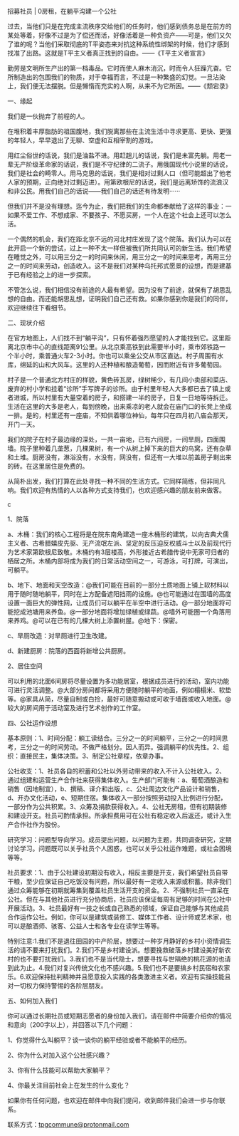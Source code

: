 招募社员 | 0房租，在躺平沟建一个公社


过去，当他们只是在完成主流秩序交给他们的任务时，他们感到债务总是在前方的某处等着，好像不过是为了偿还而活，好像活着是一种负资产——可是，他们又欠了谁的呢？当他们采取彻底的T平姿态来对抗这种系统性绑架的时候，他们才感到找准了出路。这就是T平主义者真正找到的自由。——《T平主义者宣言》

勤劳是文明所生产出的第一档毒品。它时而使人麻木消沉，时而令人狂躁亢奋。它所制造出的包围我们的物质，对于幸福而言，不过是一种繁盛的幻觉。一旦沾染上，我们便无法摆脱。但是懒惰而充实的人啊，从来不为它所困。——《颓宕录》

一、缘起

我们是一伙抛弃了前程的人。

在堆积着丰厚脂肪的祖国腹地，我们脱离那些在主流生活中寻求更高、更快、更强的年轻人，早早退出了无聊、空虚和互相宰割的游戏。

用红尘俗世的话说，我们是油盐不进。用赶趟儿的话说，我们是未富先躺。用老一辈无产阶级革命家的话说，我们是不守纪律的二流子。用俄国现代小说里的话说，我们是社会的畸零人。用马克思的话说，我们是相对过剩人口（但可能超出了他老人家的预期，正向绝对过剩迈进）。用第欧根尼的话说，我们是远离矫饰的流浪汉和非公民。用我们自己的话说——我们自己的话还有待发明······

但我们并不是没有理想。迄今为止，我们把我们的生命都奉献给了这样的事业：一如果不爱工作、不想成家、不要孩子、不愿买房，一个人在这个社会上还可以怎么活。

一个偶然的机会，我们在距北京不远的河北村庄发现了这个院落。我们认为可以在此开启一个新的尝试，过上一种不太一样但被我们所共同认可的新生活。我们希望在睡觉之外，可以用三分之一的时间来休闲，用三分之一的时间来思考，再用三分之一的时间来劳动，创造收入。这不是我们对某种乌托邦式愿景的设想，而是建基于已有经验之上的进一步探索。

不管怎么说，我们相信没有前途的人最有希望。因为没有了前途，就保有了胡思乱想的自由。而还能胡思乱想，证明我们自己还有救。如果你感到你是我们的同伴，欢迎继续往下看细节。

二、现状介绍

在官方地图上，人们找不到“躺平沟”，只有怀着强烈愿望的人才能找到它。这里距离北京市中心的直线距离91公里。从北京乘高铁到此需要半小时，乘市郊铁路一个半小时，乘普通火车2-3小时。你也可以乘坐公交从市区直达。村子周围有水库，绵延的山和大风车。这里的人还种植和酿造葡萄，因而附近有许多葡萄园。

村子是一个普通北方村庄的样貌，黄色砖瓦房，绿树稀少，有几间小卖部和菜店、废弃的村小学和挂着“诊所”手写牌子的诊所。由于村里年轻人大多都已去了镇上或者进城，所以村里有大量空着的房子，和搭建一半的房子，日复一日地等待拆迁。生活在这里的大多是老人，每到傍晚，出来乘凉的老人就会在庙门口的长凳上坐成一排。是的，村里还有一座庙，不知供着哪位神仙，每年只在四月初八庙会那天，开门一天。

我们的院子在村子最边缘的深处，一共一亩地，已有六间房，一间旱厕，四面围墙。院子里种着几垄葱，几棵果树，有一个从树上掉下来的巨大的鸟窝，还有杂草和土堆。厨房没有，淋浴没有，水没有，网没有，但还有一大堆以前盖房子剩出来的砖。在这里居住是免费的。

从简朴出发，我们打算在此处寻找一种不同的生活方式。它同样简练，但非同凡响。我们欢迎有热情的人以各种方式支持我们，也欢迎感兴趣的朋友前来做客。

c

1、院落

a、木桶：我们的核心工程将是在院东南角建造一座木桶形的建筑，以向古典犬儒主义者、古希腊嬉皮先驱、无产流氓左派、坚定的反压迫反权威斗士以及前现代行为艺术家第欧根尼致敬。木桶约有3层楼高，外形接近古希腊传说中无家可归者的栖居之所。木桶内部将成为我们的日常活动空间之一，可游泳，可打牌，可演出，可躺平。

b、地下、地面和天空改造：@我们可能在目前的一部分土质地面上铺上软材料以用于随时随地躺平，同时在上方配备遮阳挡雨的设施。@也可能通过在围墙的高度设置一面巨大的弹性网，让成员们可以躺平在半空中进行活动。@一部分地面将可能挖成池塘用来养鱼。@一部分地面将增加绿植或绿蔬。@墙外可能圈一个角落用来养鸡。@可以在已有的几棵大树上添置树屋。@地下：保密。

c、旱厕改造：对旱厕进行卫生改建。

d、新建厨房：院落的西面将新增公共厨房。

2、居住空间

可以利用的北面6间房将尽量设置为多功能居室，根据成员进行的活动，室内功能可进行灵活调整。@大部分房间都将采用方便随时躺平的地面，例如榻榻米、软垫等。@家具从简，尽量自制或白捡，最好可随意搬动或可收于墙面或收入地面。@较大的房间用于活动室及进行艺术创作的工作室。


四、公社运作设想

基本原则：1、时间分配：躺工读结合。三分之一的时间躺平，三分之一的时间思考，三分之一的时间劳动。不做严格划分。因人而异。强调躺平的优先性。2、组织：直接民主，集体决策。3、制定公社章程，依章办事。

公社收支：1、社员各自的积蓄和公社以外劳动带来的收入不计入公社收入。2、通过组建和运营生产合作社来获得集体收入。生产部门可能有：a、葡萄酒酿造和销售（因地制宜），b、撰稿、译介和出版，c、公社周边文化产品设计和销售，d、开办文化活动，e、短期住宿。集体收入一部分按照劳动投入比例进行分配，一部分作为公共积累。3、众筹及捐款获得收入。4、公社无房租，但有初期装修和建设开支。社员可酌情承担。所承担费用可在公社有稳定收入后返还，或计入生产合作社作为股份。

研究学习：问题型导向学习。成员提出问题，以问题为主题，共同调查研究，定期讨论学习。问题既可以关乎社员个人困惑，也可以关乎公社运作难题，或社会困境等等。

社员要求：1、由于公社建设初期没有收入，相反主要是开支，我们希望社员自带干粮，至少应保证自己吃饭没有问题，所以最好有一定收入来源或积蓄。除非我们通过众筹能够在初期就筹集到覆盖社员生活开支的资金。2、不强制社员一直呆在公社。但在与其他社员进行充分协商后，社员应该保证每周有足够的时间在公社中开展活动。3、社员最好有一技之长或自己熟悉的领域，保证自己能够与其他成员合作运作公社。例如，你可以是建筑或装修工、媒体工作者、设计师或艺术家，也可以是酿酒师、骇客、公益人士和各专业在读学生等等。

特别注意:1.我们不是退往田园的中产阶层，想要过一种岁月静好的乡村小资情调生活的请不要来打扰我们。2.我们不是乡村建设派。想要挽救破落乡村建设美好新农村的也不要打扰我们。3.我们也不是当代隐士，想要寻找与世隔绝的桃花源的也请到此为止。4.我们对复兴传统文化也不感兴趣。5.我们也不是要搞乡村民宿和农家乐。6.欢迎保持批判精神并且愿意投入实践的各类激进主义者。欢迎有实操技能且对一切权力保持警惕的各阶层朋友。

五、如何加入我们

你可以通过长期社员或短期志愿者的身份加入我们，请在邮件中简要介绍你的情况和意向（200字以上），并回答以下几个问题：

1、你觉得什么叫躺平？谈一谈你的躺平经验或者不能躺平的经历。

2、你为什么对加入这个公社感兴趣？

3、你有什么技能可以帮助大家躺平？

4、你最关注目前社会上在发生的什么变化？

如果你有任何问题，也欢迎在邮件中向我们提问，收到邮件我们会进一步与你联系。

联系方式：tpgcommune@protonmail.com
